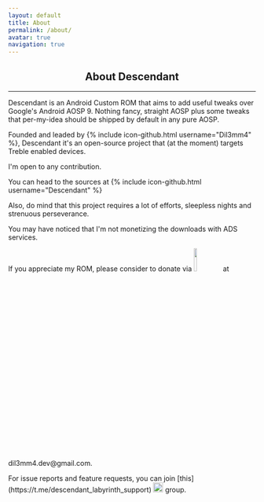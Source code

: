 ```yaml
---
layout: default
title: About
permalink: /about/
avatar: true
navigation: true
---
```

<h2 align="center">About Descendant</h2>

<hr>

Descendant is an Android Custom ROM that aims to add useful tweaks over Google's Android AOSP 9.
Nothing fancy, straight AOSP plus some tweaks that per-my-idea should be shipped by default in any pure AOSP.

Founded and leaded by {% include icon-github.html username="Dil3mm4" %}, Descendant it's an open-source project that (at the moment) targets Treble enabled devices.

I'm open to any contribution. 

You can head to the sources at {% include icon-github.html username="Descendant" %} 

Also, do mind that this project requires a lot of efforts, sleepless nights and strenuous perseverance.

You may have noticed that I'm not monetizing the downloads with ADS services. 

<p>If you appreciate my ROM, please consider to donate via <img src="http://www.stickpng.com/assets/images/580b57fcd9996e24bc43c530.png" style="width: 11%"> at dil3mm4.dev@gmail.com.</p>

<p>For issue reports and feature requests, you can join [this](https://t.me/descendant_labyrinth_support) <img src="https://cdn.iconscout.com/icon/free/png-256/telegram-7-569219.png" style="width:20px; height:20px;"/> group.</p>

